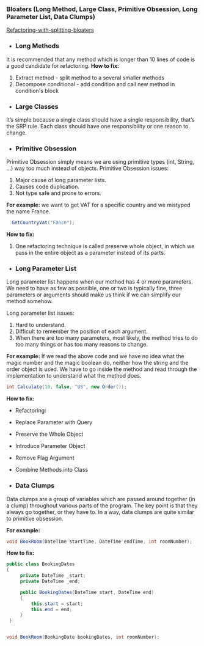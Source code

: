### Bloaters (Long Method, Large Class, Primitive Obsession, Long Parameter List, Data Clumps)

[Refactoring-with-splitting-bloaters](https://ducmanhphan.github.io/2020-01-11-Refactoring-with-splitting-bloaters/)

- ### Long Methods
It is recommended that any method which is longer than 10 lines of code is a good candidate for refactoring.
**How to fix:**
1. Extract method - split method to a several smaller methods
2. Decompose conditional - add condition and call new method in condition's block


- ### Large Classes
It’s simple because a single class should have a single responsibility, that’s the SRP rule. Each class should have one responsibility or one reason to change.


- ### Primitive Obsession
Primitive Obsession simply means we are using primitive types (int, String, …) way too much instead of objects. 
Primitive Obsession issues:

1. Major cause of long parameter lists.
2. Causes code duplication.
3. Not type safe and prone to errors.

**For example:**
we want to get VAT for a specific country and we mistyped the name France.

```csharp
  GetCountryVat("Fance");
```

**How to fix:**
1. One refactoring technique is called preserve whole object, in which we pass in the entire object as a parameter instead of its parts.


- ### Long Parameter List
Long parameter list happens when our method has 4 or more parameters. We need to have as few as possible, one or two is typically fine, three parameters or arguments should make us think if we can simplify our method somehow.

Long parameter list issues:

1. Hard to understand.
2. Difficult to remember the position of each argument.
3. When there are too many parameters, most likely, the method tries to do too many things or has too many reasons to change.

**For example:**
If we read the above code and we have no idea what the magic number and the magic boolean do, neither how the string and the order object is used. We have to go inside the method and read through the implementation to understand what the method does.

```csharp
int Calculate(10, false, "US", new Order());
```
  
**How to fix:**
- Refactoring:
- Replace Parameter with Query
- Preserve the Whole Object
- Introduce Parameter Object
- Remove Flag Argument
- Combine Methods into Class

- ### Data Clumps
Data clumps are a group of variables which are passed around together (in a clump) throughout various parts of the program. The key point is that they always go together, or they have to. In a way, data clumps are quite similar to primitive obsession.

**For example:**

```csharp
void BookRoom(DateTime startTime, DateTime endTime, int roomNumber);
```
**How to fix:**

```csharp
public class BookingDates
{
     private DateTime _start;
     private DateTime _end;

     public BookingDates(DateTime start, DateTime end) 
     {
         this.start = start;
         this.end = end;
     }
 }


void BookRoom(BookingDate bookingDates, int roomNumber);
```